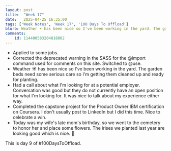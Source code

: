 ```yaml
---
layout: post
title:  "Week 17"
date:   2025-04-25 16:35:00
tags: ['Week Notes', 'Week 17', '100 Days To Offload']
blurb: Weather ☀️ has been nice so I've been working in the yard. The garden beds need some serious care so I'm getting them cleaned up and ready for planting.
comments:
    id: 114400583204818802
---
```


<!--more-->

* Applied to some jobs.
* Corrected the deprecated warning in the SASS for the @import command used for comments on this site. Switched to @use.
* Weather ☀️ has been nice so I've been working in the yard. The garden beds need some serious care so I'm getting them cleaned up and ready for planting.
* Had a call about what I'm looking for at a potential employer. Conversation was good but they do not currently have an open position for what I'm looking for. It was nice to talk about my experience either way.
* Completed the capstone project for the Product Owner IBM certification on Coursera. I don't usually post to LinkedIn but I did this time. Nice to celebrate a win.
* Today was my wife's late mom's birthday, so we went to the cemetery to honor her and place some flowers. The irises we planted last year are looking good which is nice. 💐

This is day 9 of #100DaysToOffload.
